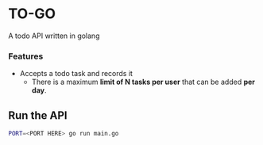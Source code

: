 # TO-GO
A todo API written in golang 

### Features

- Accepts a todo task and records it
  - There is a maximum **limit of N tasks per user** that can be added **per day**.

## Run the API
```bash
PORT=<PORT HERE> go run main.go
```
